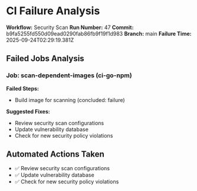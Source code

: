 # CI Failure Analysis

**Workflow:** Security Scan
**Run Number:** 47
**Commit:** b9fa5255fd550d09ead0290fab86fb9f19f1d983
**Branch:** main
**Failure Time:** 2025-09-24T02:29:19.381Z

## Failed Jobs Analysis

### Job: scan-dependent-images (ci-go-npm)
**Failed Steps:**
- Build image for scanning (concluded: failure)

**Suggested Fixes:**
- Review security scan configurations
- Update vulnerability database
- Check for new security policy violations

## Automated Actions Taken
- ✅ Review security scan configurations
- ✅ Update vulnerability database
- ✅ Check for new security policy violations
